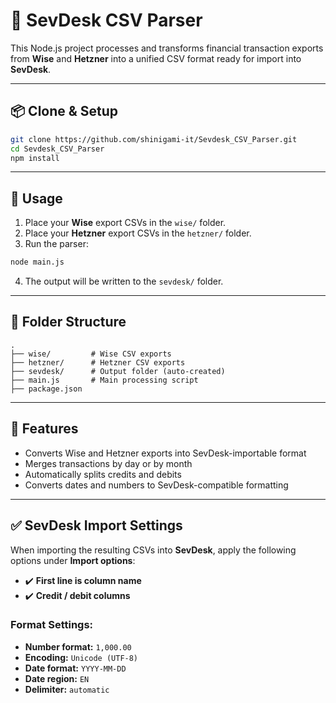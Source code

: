 # 💸 SevDesk CSV Parser

This Node.js project processes and transforms financial transaction exports from **Wise** and **Hetzner** into a unified CSV format ready for import into **SevDesk**.

---

## 📦 Clone & Setup

```bash
git clone https://github.com/shinigami-it/Sevdesk_CSV_Parser.git
cd Sevdesk_CSV_Parser
npm install
```

---

## 🚀 Usage

1. Place your **Wise** export CSVs in the `wise/` folder.
2. Place your **Hetzner** export CSVs in the `hetzner/` folder.
3. Run the parser:

```bash
node main.js
```

4. The output will be written to the `sevdesk/` folder.

---

## 📁 Folder Structure

```
.
├── wise/         # Wise CSV exports
├── hetzner/      # Hetzner CSV exports
├── sevdesk/      # Output folder (auto-created)
├── main.js       # Main processing script
├── package.json
```

---

## 🧠 Features

- Converts Wise and Hetzner exports into SevDesk-importable format
- Merges transactions by day or by month
- Automatically splits credits and debits
- Converts dates and numbers to SevDesk-compatible formatting

---

## ✅ SevDesk Import Settings

When importing the resulting CSVs into **SevDesk**, apply the following options under **Import options**:

- ✔️ **First line is column name**
- ✔️ **Credit / debit columns**

### Format Settings:
- **Number format:** `1,000.00`  
- **Encoding:** `Unicode (UTF-8)`  
- **Date format:** `YYYY-MM-DD`  
- **Date region:** `EN`  
- **Delimiter:** `automatic`